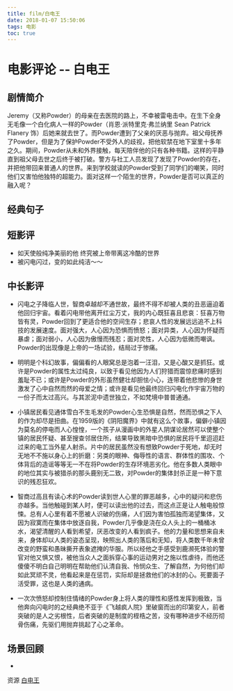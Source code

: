 ```yaml
---
title: film/白电王
date: 2018-01-07 15:50:06
tags: 电影
toc: true
---
```


# 电影评论 -- 白电王

## 剧情简介

Jeremy（又称Powder）的母亲在去医院的路上，不幸被雷电击中。在生下全身无毛像一个白化病人一样的Powder（肖恩·派特里克·弗兰纳里 Sean Patrick Flanery 饰）后她来就去世了。而Powder遭到了父亲的厌恶与抛弃。祖父母抚养了Powder，但是为了保护Powder不受外人的歧视，把他软禁在地下室里十多年之久。期间，Powder从未和外界接触，每天陪伴他的只有各种书籍。这样的平静直到祖父母去世之后终于被打破。警方与社工人员发现了发现了Powder的存在，并把他带回来普通人的世界。来到学校就读的Powder受到了同学们的嘲笑，同时他们又害怕他独特的超能力。面对这样一个陌生的世界，Powder是否可以真正的融入呢？

<!-- more -->

## 经典句子

## 短影评

- 如天使般纯净美丽的他 终究被上帝带离这冷酷的世界
- 被闪电闪过，变的如此纯洁～～

## 中长影评

- 闪电之子降临人世，智商卓越却不通世故，最终不得不却被人类的丑恶逼迫着他回归宇宙。看着闪电带他离开红尘万丈，我的内心既狂喜且悲哀：狂喜万物皆有灵，Powder回到了更适合他的空间生存；悲哀人性的发展远远追不上科技的发展速度。面对强大，人心因为恐惧而愤怒；面对异类，人心因为怀疑而暴虐；面对弱小，人心因为傲慢而残忍；面对灵性，人心因为低微而嘲讽。Powder的出现像是上帝的一场试验，结局过于惨痛。


- 明明是个科幻故事，偏偏看的人眼窝总是泡着一汪泪，又是心酸又是抓狂。或许是Powder的属性太过纯良，以致于看见他因为人们狩猎而震惊悲痛时感到羞耻不已；或许是Powder的外形虽然健壮却胆怯小心，连带着他悲惨的身世激发了心中自然而然的母爱之情；或许是看见他最终回归闪电化作宇宙万物的一份子而太过高兴。与其淤泥中遗世独立，不如梵境中普普通通。

- 小镇居民看见通体雪白不生毛发的Powder心生恐惧是自然，然而恐惧之下人的作为却尽是扭曲。在1959版的《阴阳魔界》中就有这么个故事，偏僻小镇因为莫名的停电而人心惶惶，一个孩子从漫画中的外星人阴谋论居然可以使整个镇的居民怀疑、甚至搜查邻居住所，结果导致黑暗中恐惧的居民将千里迢迢赶过来的电工当外星人射杀。片中的居民虽然没有想致Powder于死地，却无时无地不不施以身心上的折磨：另类的眼神、侮辱性的语言、群体性的围攻、个体背后的造谣等等无一不在将Powder的生存环境恶劣化。他在多数人类眼中的地位其实与被猎杀的那头鹿别无二致，对Powder的集体封杀正是一种下意识的残忍狂欢。

- 智商过高且有读心术的Powder读到世人心里的罪恶越多，心中的疑问和悲伤亦越多。当他触碰到某人时，便可以读出他的过去，而这点正是让人触电般惊悚。总有人心里有着不愿被人识破的伤痛，人们因为害怕孤独而渴望集体，又因为寂寞而在集体中放逐自我，Powder几乎像是浇在众人头上的一桶桶冰水，渴望清醒的人看到希望，厌恶改变的人看到疯子。他的力量和思想来自未来，身体却以人类的姿态呈现，映照出人类的落后和无知，将人类数千年未曾改变的野蛮和愚昧撕开表象遮掩的华服。所以经他之手感受到鹿濒死体验的警官对他又惧又恨，被他当众人之面拆穿心事的运动男对之施以性虐待，而他还傻傻不明白自己明明在帮助他们认清自我、怜悯众生、了解自然，为何他们却如此冥顽不灵，他看起来是在惩罚，实际却是拯救他们的冰封的心。死要面子活受罪，这也是人类的通病。

- 一次次愤怒却控制住情绪的Powder身上将人类的理性和感性发挥到极致，当他奔向闪电时的之经典绝不亚于《飞越疯人院》里破窗而出的印第安人，前者突破的是人之劣根性，后者突破的是制度的桎梏之苦，没有哪种进步不经历彻骨伤痛，先驱们用抛弃挑起了心之革命。

## 场景回顾

- 

资源 [白电王](http://blog.leanote.com/freewalk "白电王")
